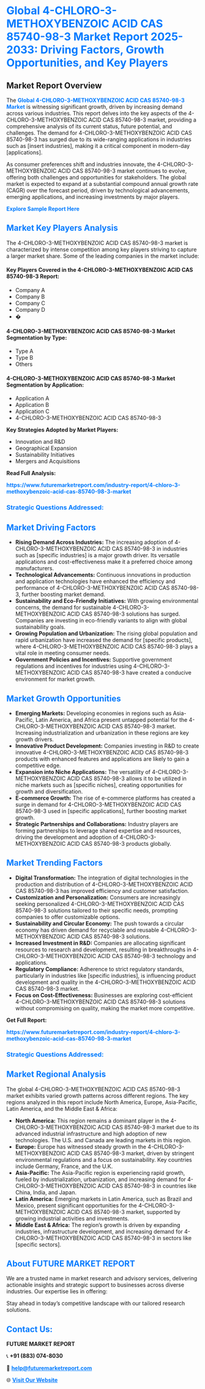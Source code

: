 <h1 style="color: #007BFF;">Global 4-CHLORO-3-METHOXYBENZOIC ACID CAS 85740-98-3 Market Report 2025-2033: Driving Factors, Growth Opportunities, and Key Players</h1>

<section id="overview">
<h2>Market Report Overview</h2>
<p>The <a href="https://www.futuremarketreport.com/industry-report/4-chloro-3-methoxybenzoic-acid-cas-85740-98-3-market" style="color: #007BFF; text-decoration: none;"><strong>Global 4-CHLORO-3-METHOXYBENZOIC ACID CAS 85740-98-3 Market</strong></a> is witnessing significant growth, driven by increasing demand across various industries. This report delves into the key aspects of the 4-CHLORO-3-METHOXYBENZOIC ACID CAS 85740-98-3 market, providing a comprehensive analysis of its current status, future potential, and challenges. The demand for 4-CHLORO-3-METHOXYBENZOIC ACID CAS 85740-98-3 has surged due to its wide-ranging applications in industries such as [insert industries], making it a critical component in modern-day [applications].</p>
<p>As consumer preferences shift and industries innovate, the 4-CHLORO-3-METHOXYBENZOIC ACID CAS 85740-98-3 market continues to evolve, offering both challenges and opportunities for stakeholders. The global market is expected to expand at a substantial compound annual growth rate (CAGR) over the forecast period, driven by technological advancements, emerging applications, and increasing investments by major players.</p>
</section>

<section id="overview">
<p><a href="https://www.futuremarketreport.com/request-sample/reportId=112189" style="color: #007BFF; text-decoration: none;"><strong>Explore Sample Report Here</strong></a></p>
</section>

<section id="key-players">
<h2 style="color: #007BFF;">Market Key Players Analysis</h2>
<p>The 4-CHLORO-3-METHOXYBENZOIC ACID CAS 85740-98-3 market is characterized by intense competition among key players striving to capture a larger market share. Some of the leading companies in the market include:</p>
<h4>Key Players Covered in the 4-CHLORO-3-METHOXYBENZOIC ACID CAS 85740-98-3 Report:</h4>
<ul><li>Company A</li><li>Company B</li><li>Company C</li><li>Company D</li><li>�</li></ul>
<h4>4-CHLORO-3-METHOXYBENZOIC ACID CAS 85740-98-3 Market Segmentation by Type:</h4>
<ul><li>Type A</li><li>Type B</li><li>Others</li></ul>

<h4>4-CHLORO-3-METHOXYBENZOIC ACID CAS 85740-98-3 Market Segmentation by Application:</h4>
<ul><li>Application A</li><li>Application B</li><li>Application C</li><li>4-CHLORO-3-METHOXYBENZOIC ACID CAS 85740-98-3</li></ul>
<p><strong>Key Strategies Adopted by Market Players:</strong></p>
<ul>
<li>Innovation and R&D</li>
<li>Geographical Expansion</li>
<li>Sustainability Initiatives</li>
<li>Mergers and Acquisitions</li>
</ul>
</section>

<section>
<p><strong>Read Full Analysis: </strong></p><a href="https://www.futuremarketreport.com/industry-report/4-chloro-3-methoxybenzoic-acid-cas-85740-98-3-market" style="color: #007BFF; text-decoration: none;"><strong>https://www.futuremarketreport.com/industry-report/4-chloro-3-methoxybenzoic-acid-cas-85740-98-3-market</strong></a>
<h3 style="color: #007BFF;">Strategic Questions Addressed:</h3>
</section>

<section id="driving-factors">
<h2 style="color: #007BFF;">Market Driving Factors</h2>
<ul>
<li><strong>Rising Demand Across Industries:</strong> The increasing adoption of 4-CHLORO-3-METHOXYBENZOIC ACID CAS 85740-98-3 in industries such as [specific industries] is a major growth driver. Its versatile applications and cost-effectiveness make it a preferred choice among manufacturers.</li>
<li><strong>Technological Advancements:</strong> Continuous innovations in production and application technologies have enhanced the efficiency and performance of 4-CHLORO-3-METHOXYBENZOIC ACID CAS 85740-98-3, further boosting market demand.</li>
<li><strong>Sustainability and Eco-Friendly Initiatives:</strong> With growing environmental concerns, the demand for sustainable 4-CHLORO-3-METHOXYBENZOIC ACID CAS 85740-98-3 solutions has surged. Companies are investing in eco-friendly variants to align with global sustainability goals.</li>
<li><strong>Growing Population and Urbanization:</strong> The rising global population and rapid urbanization have increased the demand for [specific products], where 4-CHLORO-3-METHOXYBENZOIC ACID CAS 85740-98-3 plays a vital role in meeting consumer needs.</li>
<li><strong>Government Policies and Incentives:</strong> Supportive government regulations and incentives for industries using 4-CHLORO-3-METHOXYBENZOIC ACID CAS 85740-98-3 have created a conducive environment for market growth.</li>
</ul>
</section>

<section id="growth-opportunities">
<h2 style="color: #007BFF;">Market Growth Opportunities</h2>
<ul>
<li><strong>Emerging Markets:</strong> Developing economies in regions such as Asia-Pacific, Latin America, and Africa present untapped potential for the 4-CHLORO-3-METHOXYBENZOIC ACID CAS 85740-98-3 market. Increasing industrialization and urbanization in these regions are key growth drivers.</li>
<li><strong>Innovative Product Development:</strong> Companies investing in R&D to create innovative 4-CHLORO-3-METHOXYBENZOIC ACID CAS 85740-98-3 products with enhanced features and applications are likely to gain a competitive edge.</li>
<li><strong>Expansion into Niche Applications:</strong> The versatility of 4-CHLORO-3-METHOXYBENZOIC ACID CAS 85740-98-3 allows it to be utilized in niche markets such as [specific niches], creating opportunities for growth and diversification.</li>
<li><strong>E-commerce Growth:</strong> The rise of e-commerce platforms has created a surge in demand for 4-CHLORO-3-METHOXYBENZOIC ACID CAS 85740-98-3 used in [specific applications], further boosting market growth.</li>
<li><strong>Strategic Partnerships and Collaborations:</strong> Industry players are forming partnerships to leverage shared expertise and resources, driving the development and adoption of 4-CHLORO-3-METHOXYBENZOIC ACID CAS 85740-98-3 products globally.</li>
</ul>
</section>

<section id="trending-factors">
<h2 style="color: #007BFF;">Market Trending Factors</h2>
<ul>
<li><strong>Digital Transformation:</strong> The integration of digital technologies in the production and distribution of 4-CHLORO-3-METHOXYBENZOIC ACID CAS 85740-98-3 has improved efficiency and customer satisfaction.</li>
<li><strong>Customization and Personalization:</strong> Consumers are increasingly seeking personalized 4-CHLORO-3-METHOXYBENZOIC ACID CAS 85740-98-3 solutions tailored to their specific needs, prompting companies to offer customizable options.</li>
<li><strong>Sustainability and Circular Economy:</strong> The push towards a circular economy has driven demand for recyclable and reusable 4-CHLORO-3-METHOXYBENZOIC ACID CAS 85740-98-3 solutions.</li>
<li><strong>Increased Investment in R&D:</strong> Companies are allocating significant resources to research and development, resulting in breakthroughs in 4-CHLORO-3-METHOXYBENZOIC ACID CAS 85740-98-3 technology and applications.</li>
<li><strong>Regulatory Compliance:</strong> Adherence to strict regulatory standards, particularly in industries like [specific industries], is influencing product development and quality in the 4-CHLORO-3-METHOXYBENZOIC ACID CAS 85740-98-3 market.</li>
<li><strong>Focus on Cost-Effectiveness:</strong> Businesses are exploring cost-efficient 4-CHLORO-3-METHOXYBENZOIC ACID CAS 85740-98-3 solutions without compromising on quality, making the market more competitive.</li>
</ul>
</section>

<section>
<p><strong>Get Full Report: </strong></p><a href="https://www.futuremarketreport.com/industry-report/4-chloro-3-methoxybenzoic-acid-cas-85740-98-3-market" style="color: #007BFF; text-decoration: none;"><strong>https://www.futuremarketreport.com/industry-report/4-chloro-3-methoxybenzoic-acid-cas-85740-98-3-market</strong></a>
<h3 style="color: #007BFF;">Strategic Questions Addressed:</h3>
</section>


<section id="regional-analysis">
<h2 style="color: #007BFF;">Market Regional Analysis</h2>
<p>The global 4-CHLORO-3-METHOXYBENZOIC ACID CAS 85740-98-3 market exhibits varied growth patterns across different regions. The key regions analyzed in this report include North America, Europe, Asia-Pacific, Latin America, and the Middle East & Africa:</p>
<ul>
<li><strong>North America:</strong> This region remains a dominant player in the 4-CHLORO-3-METHOXYBENZOIC ACID CAS 85740-98-3 market due to its advanced industrial infrastructure and high adoption of new technologies. The U.S. and Canada are leading markets in this region.</li>
<li><strong>Europe:</strong> Europe has witnessed steady growth in the 4-CHLORO-3-METHOXYBENZOIC ACID CAS 85740-98-3 market, driven by stringent environmental regulations and a focus on sustainability. Key countries include Germany, France, and the U.K.</li>
<li><strong>Asia-Pacific:</strong> The Asia-Pacific region is experiencing rapid growth, fueled by industrialization, urbanization, and increasing demand for 4-CHLORO-3-METHOXYBENZOIC ACID CAS 85740-98-3 in countries like China, India, and Japan.</li>
<li><strong>Latin America:</strong> Emerging markets in Latin America, such as Brazil and Mexico, present significant opportunities for the 4-CHLORO-3-METHOXYBENZOIC ACID CAS 85740-98-3 market, supported by growing industrial activities and investments.</li>
<li><strong>Middle East & Africa:</strong> The region’s growth is driven by expanding industries, infrastructure development, and increasing demand for 4-CHLORO-3-METHOXYBENZOIC ACID CAS 85740-98-3 in sectors like [specific sectors].</li>
</ul>
</section>

<footer>
<h2 style="color: #007BFF;">About FUTURE MARKET REPORT</h2>
<p>We are a trusted name in market research and advisory services, delivering actionable insights and strategic support to businesses across diverse industries. Our expertise lies in offering:</p>

<p>Stay ahead in today’s competitive landscape with our tailored research solutions.</p>

<h2 style="color: #007BFF;">Contact Us:</h2>
<p><strong>FUTURE MARKET REPORT</strong></p>
<p>📞 <strong>+91 (883) 074-8030</strong></p>
<p>📧 <strong><a href="mailto:help@futuremarketreport.com" style="color: #007BFF;">help@futuremarketreport.com</a></strong></p>
<p>🌐 <strong><a href="https://www.futuremarketreport.com/" style="color: #007BFF;">Visit Our Website</a></strong></p>
</footer>